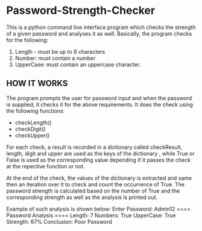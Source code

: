 # Password-Strength-Checker
This is a python command line interface program which checks the strength of a given password and analyses it as well.
Basically, the program checks for the following:
1. Length - must be up to 8 characters
2. Number: must contain a number
3. UpperCase: must contain an uppercase character.

HOW IT WORKS
------------------
The program prompts the user for password input and when the password is supplied, it checks it for the above requirements.
It does the check using the following functions:
- checkLength()
- checkDigit()
- checkUpper()

For each check, a result is recorded in a dictionary called checkResult, length, digit and upper are used as the keys of the dictionary ,
while True or False is used as the corresponding value depending if it passes the check at the repective function or not.

At the end of the check, the values of the dictionary is extracted and same then an iteration over it to check and count the occurrence of True.
The password strength is calculated based on the number of True and the corresponding strength as well as the analysis is printed out.

Example of such analysis is shown below:
Enter Password: Admin12
    ==== Password Analysis ==== 
    Length: 7
    Numbers: True
    UpperCase: True
    Strength: 67%
    Conclusion: Poor Password
